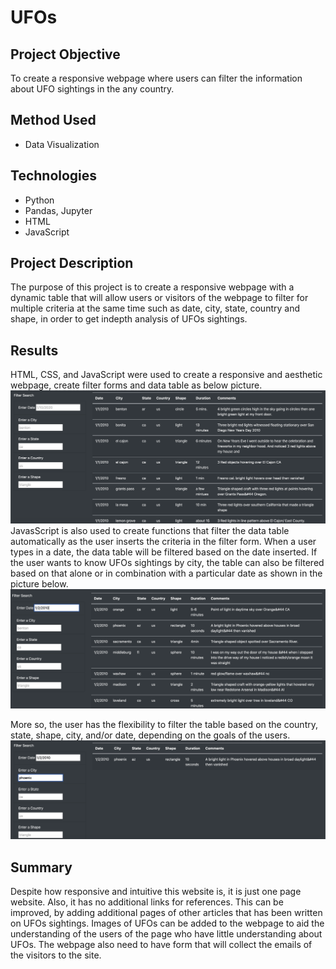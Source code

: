 # UFOs
## Project Objective
To create a responsive webpage where users can filter the information about UFO sightings in the any country.
## Method Used
- Data Visualization
## Technologies
- Python
- Pandas, Jupyter
- HTML
- JavaScript
## Project Description
The purpose of this project is to create a responsive webpage with a dynamic table that will allow users or visitors of the webpage to filter for multiple criteria at the same time such as date, city, state, country and shape, in order to get indepth analysis of UFOs sightings.
## Results
HTML, CSS, and JavaScript were used to create a responsive and aesthetic webpage, create filter forms and data table as below picture.
![ufo_sighting1.png](ufo_sighting1.png)
JavasScript is also used to create functions that filter the data table automatically as the user inserts the criteria in the filter form.
When a user types in a date, the data table will be filtered based on the date inserted.
If the user wants to know UFOs sightings by city, the table can also be filtered based on that alone or in combination with a particular date as shown in the picture below.
![ufo_sighting2.png](ufo_sighting2.png)

More so, the user has the flexibility to filter the table based on the country, state, shape, city, and/or date, depending on the goals of the users.
![ufo_sighting3.png](ufo_sighting3.png)
## Summary
Despite how responsive and intuitive this website is, it is just one page website. Also, it has no additional links for references.
This can be improved, by adding additional pages of other articles that has been written on UFOs sightings. 
Images of UFOs can be added to the webpage to aid the understanding of the users of the page who have little understanding about UFOs.
The webpage also need to have form that will collect the emails of the visitors to the site.

